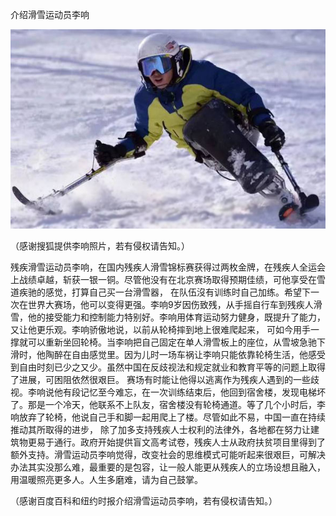 介绍滑雪运动员李响


![介绍滑雪运动员李响](https://github.com/ywangnccu/ywang/blob/main/images/SKIER_XIANG.jpeg)

（感谢搜狐提供李响照片，若有侵权请告知。）

残疾滑雪运动员李响，在国内残疾人滑雪锦标赛获得过两枚金牌，在残疾人全运会上战绩卓越，斩获一银一铜。尽管他没有在北京赛场取得预期佳绩，可他享受在雪道疾驰的感觉，打算自己买一台滑雪器，
在队伍沒有训练时自己加练。希望下一次在世界大赛场，他可以变得更强。李响9岁因伤致残，从手摇自行车到残疾人滑雪，他的接受能力和控制能力特别好。李响用体育运动努力健身，既提升了能力，又让他更乐观。李响骄傲地说，以前从轮椅摔到地上很难爬起来，
可如今用手一撑就可以重新坐回轮椅。当李响把自己固定在单人滑雪板上的座位，从雪坡急驰下滑时，他陶醉在自由感觉里。因为儿时一场车祸让李响只能依靠轮椅生活，他感受到自由时刻已少之又少。虽然中国在反歧视法和规定就业和教育平等的问题上取得了进展，可困阻依然很艰巨。
赛场有时能让他得以逃离作为残疾人遇到的一些歧视。李响说他有段记忆至今难忘，在一次训练结束后，他回到宿舍楼，发现电梯坏了。那是一个冷天，他联系不上队友，宿舍楼没有轮椅通道。等了几个小时后，李响放弃了轮椅，他说自己手和脚一起用爬上了楼。尽管如此不易，中国一直在持续推动其所取得的进步，
除了加多支持残疾人士权利的法律外，各地都在努力让建筑物更易于通行。政府开始提供盲文高考试卷，残疾人士从政府扶贫项目里得到了额外支持。滑雪运动员李响觉得，改变社会的思维模式可能听起来很艰巨，可解决办法其实没那么难，最重要的是包容，让一般人能更从残疾人的立场设想且融入，用温暖照亮更多人。人生多磨难，请为自己鼓掌。


（感谢百度百科和纽约时报介绍滑雪运动员李响，若有侵权请告知。）

